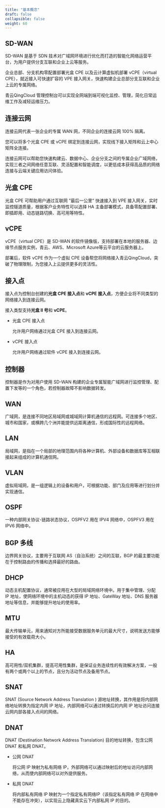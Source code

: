 ```yaml
---
title: "基本概念"
draft: false
collapsible: false
weight: 60
---
```


## SD-WAN

SD-WAN 是基于 SDN 技术对广域网环境进行优化而打造的智能化网络运营平台，为用户提供分支互联和企业上云等服务。

企业总部、分支机构零配置部署光盒 CPE 以及云计算虚拟机部署 vCPE（virtual CPE），就近接入可快速扩容的 VPE 接入网关，快速构建企业总部分支互联和企业上云的专属网络。

青云QingCloud 管理控制台可以实现全网端到端可视化监控、管理，简化日常运维工作及减轻运维压力。

## 连接云网

连接云网代表一张企业的专属 WAN 网，不同企业的连接云网 100% 隔离。

您可以将多个光盒 CPE 或 vCPE 绑定到连接云网，实现线下接入矩阵和云上中心矩阵全连接。

连接云网可以帮助您快速构建云、数据中心、企业分支之间的专属企业广域网络，实现三者之间网络任意互联、灵活配置和智能调度，以更低成本获得高品质的网络连接与云端关键应用访问体验。

## 光盒 CPE

光盒 CPE 可帮助用户通过互联网 ”最后一公里“ 快速接入到 VPE 接入网关，实时监控隧道质量，根据客户业务特性可以选择 HA 主备部署模式，具备零配置部署、即插即用、动态链路切换、高可用等特性。

## vCPE

vCPE（virtual CPE）是 SD-WAN 的软件镜像版，支持部署在本地的服务器、边缘节点服务实例，青云、AWS、Microsoft Azure等云平台的云服务器上。

部署后，软件 vCPE 作为一个虚拟 CPE 设备帮您将网络接入青云QingCloud，突破了物理限制，为您接入上云提供更多的灵活性。

## 接入点

接入点为控制台创建的**光盒 CPE 接入点**和 **vCPE 接入点**，方便企业将不同类型的网络接入到连接云网。

接入类型支持**光盒 Ⅱ 号**和 **vCPE**。

- 光盒 CPE 接入点

  允许用户网络通过光盒 CPE 接入到连接云网。

- vCPE 接入点

  允许用户网络通过软件 vCPE 接入到连接云网。

## 控制器

控制器是作为对用户使用 SD-WAN 构建的企业专属智能广域网进行监控管理、配置下发等的一个角色，若控制器故障不影响数据转发。

## WAN

广域网，是连接不同地区局域网或城域网计算机通信的远程网。可连接多个地区、城市和国家，或横跨几个洲并能提供远距离通信，形成国际性的远程网络。

## LAN

局域网，是指在一个局部的地理范围内将各种计算机、外部设备和数据库等互相联接起来组成的计算机通信网。  

## VLAN

虚拟局域网，是一组逻辑上的设备和用户，可根据功能、部门及应用等进行划分并实现通信。

## OSPF

一种内部网关协议-链路状态协议，OSPFV2 用在 IPV4 网络中，OSPFV3 用在 IPV6 网络中。

## BGP 多线

边界网关协议，主要用于互联网 AS（自治系统）之间的互联，BGP 的最主要功能在于控制路由的传播和选择最好的路由。

## DHCP 

动态主机配置协议，通常被应用在大型的局域网络环境中。用于集中管理、分配 IP 地址，使网络环境中的主机动态的获得 IP 地址、GateWay 地址、DNS 服务器地址等信息，并能够提升地址的使用率。

## MTU

最大传输单元，用来通知对方所能接受数据服务单元的最大尺寸，说明发送方能够接受的有效载荷大小。

## HA

高可用性/双机集群，提高可用性集群，是保证业务连续性的有效解决方案，一般有两个或两个以上的节点，且分为活动节点及备用节点。

## SNAT

SNAT (Source Network Address Translation ) 源地址转换，其作用是将内部网络地址转换为指定内网 IP 地址，内部网络可以通过转换后的内网 IP 地址访问连接云网内部各接入点间的网络。

## DNAT

DNAT (Destination Network Address Translation) 目的地址转换，包含公网 DNAT 和私网 DNAT。

- 公网 DNAT

  将公网 IP 映射为私有网络 IP，外部网络可以通过映射后的地址访问内部网络，从而使内部网络可以对外提供服务。

- 私网 DNAT 

  将内部私有网络 IP 映射为一个指定私有网络IP（该指定私有网络 IP 在网络中不能存在冲突），以实现云上隐藏真实云下内部私网 IP 的目的。




